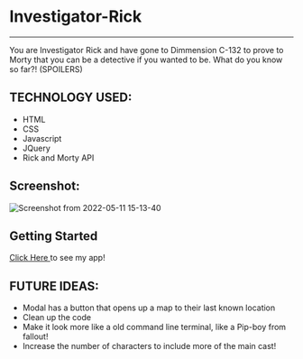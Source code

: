 # Investigator-Rick
---------------------------------------------------------------
You are Investigator Rick and have gone to Dimmension C-132 to prove to Morty that you can be a detective if you wanted to be. What do you know so far?! (SPOILERS)

TECHNOLOGY USED:
----------------------------------------------------------------
* HTML
* CSS
* Javascript
* JQuery
* Rick and Morty API


 Screenshot:
 --------------------------------------------------------------
 ![Screenshot from 2022-05-11 15-13-40](https://user-images.githubusercontent.com/24855550/167928146-863800c9-6f21-4619-9c1c-91cd0ab83eed.png)
 
 Getting Started
 -------------------------------------------------------------
[Click Here ](https://invrick.netlify.app/)to see my app!

FUTURE IDEAS:
---------------------------------------------------------------
* Modal has a button that opens up a map to their last known location
* Clean up the code
* Make it look more like a old command line terminal, like a Pip-boy from fallout!
* Increase the number of characters to include more of the main cast!

